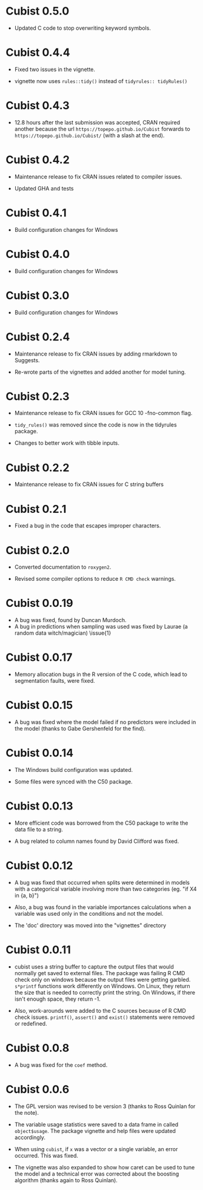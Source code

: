 # Cubist 0.5.0

* Updated C code to stop overwriting keyword symbols. 

# Cubist 0.4.4

* Fixed two issues in the vignette. 

* vignette now uses `rules::tidy()` instead of `tidyrules:: tidyRules()`

# Cubist 0.4.3

* 12.8 hours after the last submission was accepted, CRAN required another because the url `https://topepo.github.io/Cubist` forwards to `https://topepo.github.io/Cubist/` (with a slash at the end). 

# Cubist 0.4.2

* Maintenance release to fix CRAN issues related to compiler issues.

* Updated GHA and tests

# Cubist 0.4.1

* Build configuration changes for Windows

# Cubist 0.4.0

* Build configuration changes for Windows

# Cubist 0.3.0

* Build configuration changes for Windows


# Cubist 0.2.4

* Maintenance release to fix CRAN issues by adding rmarkdown to Suggests.

* Re-wrote parts of the vignettes and added another for model tuning.


# Cubist 0.2.3

* Maintenance release to fix CRAN issues for GCC 10 -fno-common flag.

* `tidy_rules()` was removed since the code is now in the tidyrules package.

* Changes to better work with tibble inputs.


# Cubist 0.2.2

* Maintenance release to fix CRAN issues for C string buffers


# Cubist 0.2.1

* Fixed a bug in the code that escapes improper characters.


# Cubist 0.2.0

* Converted documentation to `roxygen2`.

* Revised some compiler options to reduce `R CMD check` warnings.




# Cubist 0.0.19

* A bug was fixed, found by Duncan Murdoch.
* A bug in predictions when sampling was used was fixed by Laurae (a random data witch/magician) \issue{1}



# Cubist 0.0.17


* Memory allocation bugs in the R version of the C code, which lead to segmentation faults, were fixed.



# Cubist 0.0.15


* A bug was fixed where the model failed if no predictors were included in the model (thanks to Gabe Gershenfeld for the find).



# Cubist 0.0.14


* The Windows build configuration was updated.

* Some files were synced with the C50 package.



# Cubist 0.0.13


* More efficient code was borrowed from the C50 package to write the data file to a string.

* A bug related to column names found by David Clifford was fixed.


# Cubist 0.0.12


* A bug was fixed that occurred when splits were determined in models with a categorical variable involving more than two categories (eg. "if X4 in {a, b}")

* Also, a bug was found in the variable importances calculations  when a variable was used only in the conditions and not the model.

* The 'doc' directory was moved into the "vignettes" directory


# Cubist 0.0.11


* cubist uses a string buffer to capture the output files that would normally get saved to external files. The package was failing R CMD check only on windows because the output files were getting garbled. `s*printf` functions work differently on Windows. On Linux, they return the size that is needed to correctly print the string.  On Windows, if there isn't enough space, they return -1.

* Also, work-arounds were added to the C sources because of R CMD check issues. `printf()`, `assert()` and `exist()` statements were removed or redefined.


# Cubist 0.0.8

* A bug was fixed for the `coef` method.



# Cubist 0.0.6

* The GPL version was revised to be version 3 (thanks to Ross Quinlan for the note).

* The variable usage statistics were saved to a data frame in called `object$usage`. The package vignette and help files were updated accordingly.

* When using `cubist`, if `x` was a vector or a single variable, an error occurred. This was fixed.

* The vignette was also expanded to show how caret can be used to tune the model and a technical error was corrected about the boosting algorithm (thanks again to Ross Quinlan).



